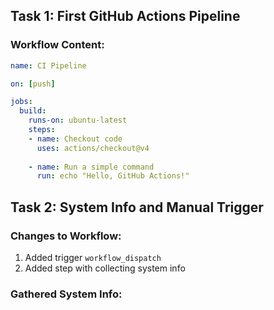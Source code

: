 ## Task 1: First GitHub Actions Pipeline

### Workflow Content:
```yaml
name: CI Pipeline

on: [push]  

jobs:
  build:
    runs-on: ubuntu-latest
    steps:
    - name: Checkout code
      uses: actions/checkout@v4
    
    - name: Run a simple command
      run: echo "Hello, GitHub Actions!"
```

## Task 2: System Info and Manual Trigger

### Changes to Workflow:
1. Added trigger `workflow_dispatch`
2. Added step with collecting system info

### Gathered System Info: